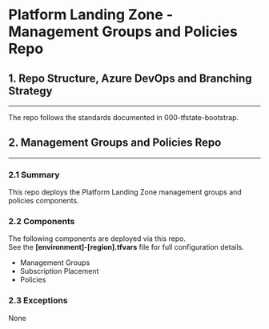 # Platform Landing Zone - Management Groups and Policies Repo

## 1. Repo Structure, Azure DevOps and Branching Strategy
---

The repo follows the standards documented in 000-tfstate-bootstrap.

## 2. Management Groups and Policies Repo
---

### 2.1 Summary

This repo deploys the Platform Landing Zone management groups and policies components.

### 2.2 Components

The following components are deployed via this repo.  
See the **[environment]-[region].tfvars** file for full configuration details.

- Management Groups
- Subscription Placement
- Policies

### 2.3 Exceptions

None
